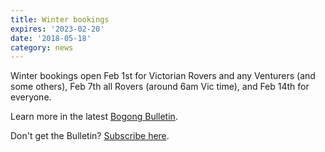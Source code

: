 ```yaml
---
title: Winter bookings
expires: '2023-02-20'
date: '2018-05-18'
category: news
---
```


Winter bookings open Feb 1st for Victorian Rovers and any Venturers (and some
others), Feb 7th all Rovers (around 6am Vic time), and Feb 14th for everyone.

Learn more in the latest [Bogong Bulletin](https://mailchi.mp/aca9b9219fce/bogong-bulletin-93).

Don't get the Bulletin? [Subscribe here](https://bogongroverchalet.us19.list-manage.com/subscribe?u=4ca3b745e43b54dd2edf5eb5a&id=49c8d3fce2).
